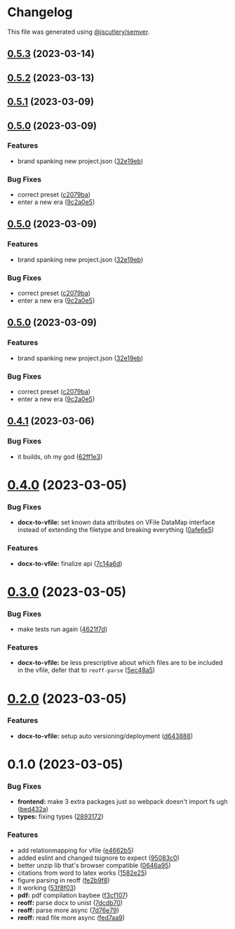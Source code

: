 # Changelog

This file was generated using [@jscutlery/semver](https://github.com/jscutlery/semver).

## [0.5.3](https://github.com/TrialAndErrorOrg/parsers/compare/docx-to-vfile-0.5.2...docx-to-vfile-0.5.3) (2023-03-14)

## [0.5.2](https://github.com/TrialAndErrorOrg/parsers/compare/docx-to-vfile-0.5.1...docx-to-vfile-0.5.2) (2023-03-13)

## [0.5.1](https://github.com/TrialAndErrorOrg/parsers/compare/docx-to-vfile-0.5.0...docx-to-vfile-0.5.1) (2023-03-09)

## [0.5.0](https://github.com/TrialAndErrorOrg/parsers/compare/docx-to-vfile-0.4.1...docx-to-vfile-0.5.0) (2023-03-09)


### Features

* brand spanking new project.json ([32e19eb](https://github.com/TrialAndErrorOrg/parsers/commit/32e19ebf3f71c80336f637297d8f4db274d098bf))


### Bug Fixes

* correct preset ([c2079ba](https://github.com/TrialAndErrorOrg/parsers/commit/c2079ba3a0121a5c3a2b9017a3d53214953b2c98))
* enter a new era ([9c2a0e5](https://github.com/TrialAndErrorOrg/parsers/commit/9c2a0e505472c43d384f3cc78543ad90877b7c3d))

## [0.5.0](https://github.com/TrialAndErrorOrg/parsers/compare/docx-to-vfile-0.4.1...docx-to-vfile-0.5.0) (2023-03-09)


### Features

* brand spanking new project.json ([32e19eb](https://github.com/TrialAndErrorOrg/parsers/commit/32e19ebf3f71c80336f637297d8f4db274d098bf))


### Bug Fixes

* correct preset ([c2079ba](https://github.com/TrialAndErrorOrg/parsers/commit/c2079ba3a0121a5c3a2b9017a3d53214953b2c98))
* enter a new era ([9c2a0e5](https://github.com/TrialAndErrorOrg/parsers/commit/9c2a0e505472c43d384f3cc78543ad90877b7c3d))

## [0.5.0](https://github.com/TrialAndErrorOrg/parsers/compare/docx-to-vfile-0.4.1...docx-to-vfile-0.5.0) (2023-03-09)


### Features

* brand spanking new project.json ([32e19eb](https://github.com/TrialAndErrorOrg/parsers/commit/32e19ebf3f71c80336f637297d8f4db274d098bf))


### Bug Fixes

* correct preset ([c2079ba](https://github.com/TrialAndErrorOrg/parsers/commit/c2079ba3a0121a5c3a2b9017a3d53214953b2c98))
* enter a new era ([9c2a0e5](https://github.com/TrialAndErrorOrg/parsers/commit/9c2a0e505472c43d384f3cc78543ad90877b7c3d))

## [0.4.1](https://github.com/TrialAndErrorOrg/parsers/compare/docx-to-vfile-0.4.0...docx-to-vfile-0.4.1) (2023-03-06)


### Bug Fixes

* it builds, oh my god ([62ff1e3](https://github.com/TrialAndErrorOrg/parsers/commit/62ff1e37c3c778b56e7f889cc33fbd5c6aa522fd))



# [0.4.0](https://github.com/TrialAndErrorOrg/parsers/compare/docx-to-vfile-0.3.0...docx-to-vfile-0.4.0) (2023-03-05)


### Bug Fixes

* **docx-to-vfile:** set known data attributes on VFile DataMap interface instead of extending the filetype and breaking everything ([0afe6e5](https://github.com/TrialAndErrorOrg/parsers/commit/0afe6e5c51f6374856a1267e6895717998e72330))


### Features

* **docx-to-vfile:** finalize api ([7c14a6d](https://github.com/TrialAndErrorOrg/parsers/commit/7c14a6db76322c1e380f043b5742fa2abf289a0d))



# [0.3.0](https://github.com/TrialAndErrorOrg/parsers/compare/docx-to-vfile-0.2.0...docx-to-vfile-0.3.0) (2023-03-05)


### Bug Fixes

* make tests run again ([4621f7d](https://github.com/TrialAndErrorOrg/parsers/commit/4621f7df2454b9a4220d2eabcf6a3dbf8f61cae8))


### Features

* **docx-to-vfile:** be less prescriptive about which files are to be included in the vfile, defer that to `reoff-parse` ([5ec48a5](https://github.com/TrialAndErrorOrg/parsers/commit/5ec48a5e51a0c83dd24b65847950138a46049307))



# [0.2.0](https://github.com/TrialAndErrorOrg/parsers/compare/docx-to-vfile-0.1.0...docx-to-vfile-0.2.0) (2023-03-05)


### Features

* **docx-to-vfile:** setup auto versioning/deployment ([d643888](https://github.com/TrialAndErrorOrg/parsers/commit/d64388820517b4a584a7e34f7fce93c590ecc5de))



# 0.1.0 (2023-03-05)


### Bug Fixes

* **frontend:** make 3 extra packages just so webpack doesn't import fs ugh ([bed432a](https://github.com/TrialAndErrorOrg/parsers/commit/bed432acf70a7950d981fff2a5bce4a98a4440ff))
* **types:** fixing types ([2893172](https://github.com/TrialAndErrorOrg/parsers/commit/2893172ccf37ad1d12a35fea3ef61700bd24dafb))


### Features

* add relationmapping for vfile ([e4662b5](https://github.com/TrialAndErrorOrg/parsers/commit/e4662b5d38337ea06d97763ab32d0fd88ac95bad))
* added eslint and changed tsignore to expect ([95083c0](https://github.com/TrialAndErrorOrg/parsers/commit/95083c07fc19aeb3a4dc2fa0ecbb2597a86c11fa))
* better unzip lib that's browser compatible ([0646a95](https://github.com/TrialAndErrorOrg/parsers/commit/0646a95d32f7128dad3275b98892305136480bf6))
* citations from word to latex works ([1582e25](https://github.com/TrialAndErrorOrg/parsers/commit/1582e2553843505e3ddc2355676e0702418bbfdc))
* figure parsing in reoff ([fe2b9f8](https://github.com/TrialAndErrorOrg/parsers/commit/fe2b9f8e9eb1fb2421e3272dcc60fe2b871f2392))
* it working ([53f8f03](https://github.com/TrialAndErrorOrg/parsers/commit/53f8f038f89a6e64a64600b3e6cb8deb1717cda7))
* **pdf:** pdf compilation baybee ([f3cf107](https://github.com/TrialAndErrorOrg/parsers/commit/f3cf107193e3e015da3dc950736aa38e5803b5cd))
* **reoff:** parse docx to unist ([7dcdb70](https://github.com/TrialAndErrorOrg/parsers/commit/7dcdb7016a639e8af4eaeb25eaa3ff9927d21952))
* **reoff:** parse more async ([7d76e79](https://github.com/TrialAndErrorOrg/parsers/commit/7d76e7971401c5e89f742730dda3f4f780e3e093))
* **reoff:** read file more async ([fed7aa9](https://github.com/TrialAndErrorOrg/parsers/commit/fed7aa97af458404b04d805250ad5bfc348ee52c))
